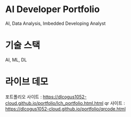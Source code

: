 # AI Developer Portfolio

AI, Data Analysis, Imbedded Developing Analyst

# 기술 스택 

AI, ML, DL 

# 라이브 데모 

포트폴리오 사이트 : https://dlcogus1052-cloud.github.io/portfolio/lch_portfolio.html.html
qr 사이트 : https://dlcogus1052-cloud.github.io/portfolio/qrcode.html

